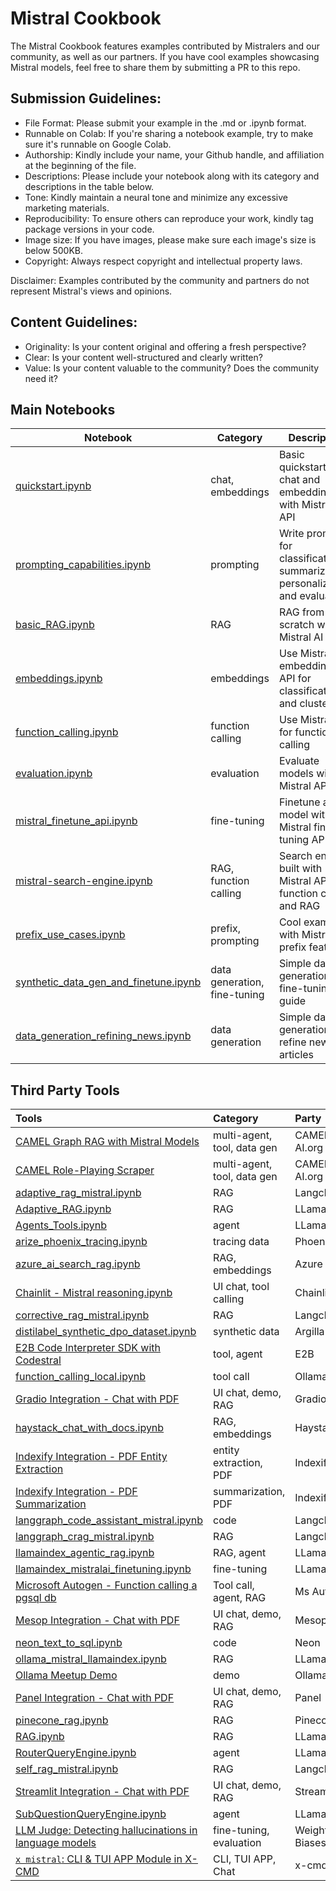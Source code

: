 # Mistral Cookbook

The Mistral Cookbook features examples contributed by Mistralers and our community, as well as our partners. If you have cool examples showcasing Mistral models, feel free to share them by submitting a PR to this repo.

## Submission Guidelines:

- File Format: Please submit your example in the .md or .ipynb format.
- Runnable on Colab: If you're sharing a notebook example, try to make sure it's runnable on Google Colab.
- Authorship: Kindly include your name, your Github handle, and affiliation at the beginning of the file.
- Descriptions: Please include your notebook along with its category and descriptions in the table below.
- Tone: Kindly maintain a neural tone and minimize any excessive marketing materials.
- Reproducibility: To ensure others can reproduce your work, kindly tag package versions in your code.
- Image size: If you have images, please make sure each image's size is below 500KB.
- Copyright: Always respect copyright and intellectual property laws.

Disclaimer: Examples contributed by the community and partners do not represent Mistral's views and opinions.

## Content Guidelines:

- Originality: Is your content original and offering a fresh perspective?
- Clear: Is your content well-structured and clearly written?
- Value: Is your content valuable to the community? Does the community need it?

## Main Notebooks

| Notebook                                                                       | Category                     | Description                                                                      |
|--------------------------------------------------------------------------------|-----------------------------|----------------------------------------------------------------------------------|
| [quickstart.ipynb](quickstart.ipynb)                                           | chat, embeddings             | Basic quickstart with chat and embeddings with Mistral AI API                    |
| [prompting_capabilities.ipynb](mistral/prompting/prompting_capabilities.ipynb) | prompting                    | Write prompts for classification, summarization, personalization, and evaluation |
| [basic_RAG.ipynb](mistral/rag/basic_RAG.ipynb)                                 | RAG                          | RAG from scratch with Mistral AI API                                             |
| [embeddings.ipynb](mistral/embeddings/embeddings.ipynb)                        | embeddings                   | Use Mistral embeddings API for classification and clustering                     |
| [function_calling.ipynb](mistral/function_calling/function_calling.ipynb)      | function calling             | Use Mistral API for function calling                                             |
| [evaluation.ipynb](mistral/evaluation/evaluation.ipynb)                        | evaluation                   | Evaluate models with Mistral API                                                 |
| [mistral_finetune_api.ipynb](mistral/fine_tune/mistral_finetune_api.ipynb)     | fine-tuning                  | Finetune a model with Mistral fine-tuning API                                    |
| [mistral-search-engine.ipynb](mistral/rag/mistral-search-engine.ipynb)         | RAG, function calling        | Search engine built with Mistral API, function calling and RAG                   |
| [prefix_use_cases.ipynb](mistral/prompting/prefix_use_cases.ipynb)             | prefix, prompting            | Cool examples with Mistral's prefix feature                                      |
| [synthetic_data_gen_and_finetune.ipynb](mistral/data_generation/synthetic_data_gen_and_finetune.ipynb) | data generation, fine-tuning | Simple data generation and fine-tuning guide        |
| [data_generation_refining_news.ipynb](mistral/data_generation/data_generation_refining_news.ipynb) | data generation | Simple data generation to refine news articles                                |

## Third Party Tools

| Tools                                                                                                           | Category               | Party      |
| :-------------------------------------------------------------------------------------------------------------- | :--------------------- | :--------- |
| [CAMEL Graph RAG with Mistral Models](third_party/CAMEL_AI/camel_graph_rag.ipynb)                               | multi-agent, tool, data gen| CAMEL-AI.org|
| [CAMEL Role-Playing Scraper](third_party/CAMEL_AI/camel_roleplaying_scraper.ipynb)                              | multi-agent, tool, data gen| CAMEL-AI.org|
| [adaptive_rag_mistral.ipynb](third_party/langchain/adaptive_rag_mistral.ipynb)                                  | RAG                    | Langchain  |
| [Adaptive_RAG.ipynb](third_party/LlamaIndex/Adaptive_RAG.ipynb)                                                 | RAG                    | LLamaIndex |
| [Agents_Tools.ipynb](third_party/LlamaIndex/Agents_Tools.ipynb)                                                 | agent                  | LLamaIndex |
| [arize_phoenix_tracing.ipynb](third_party/Phoenix/arize_phoenix_tracing.ipynb)                                  | tracing data           | Phoenix    |
| [azure_ai_search_rag.ipynb](third_party/Azure_AI_Search/azure_ai_search_rag.ipynb)                              | RAG, embeddings        | Azure      |
| [Chainlit - Mistral reasoning.ipynb](third_party/Chainlit/Chainlit_Mistral_reasoning.ipynb)                     | UI chat, tool calling  | Chainlit   |
| [corrective_rag_mistral.ipynb](third_party/langchain/corrective_rag_mistral.ipynb)                              | RAG                    | Langchain  |
| [distilabel_synthetic_dpo_dataset.ipynb](third_party/argilla/distilabel_synthetic_dpo_dataset.ipynb)            | synthetic data         | Argilla    |
| [E2B Code Interpreter SDK with Codestral](third_party/E2B_Code_Interpreting)                                    | tool, agent            | E2B        |
| [function_calling_local.ipynb](third_party/Ollama/function_calling_local.ipynb)                                 | tool call              | Ollama     |
| [Gradio Integration - Chat with PDF](third_party/gradio/README.md)                                              | UI chat, demo, RAG     | Gradio     |
| [haystack_chat_with_docs.ipynb](third_party/Haystack/haystack_chat_with_docs.ipynb)                             | RAG, embeddings        | Haystack   |
| [Indexify Integration - PDF Entity Extraction](third_party/Indexify/pdf-entity-extraction)                      | entity extraction, PDF | Indexify   |
| [Indexify Integration - PDF Summarization](third_party/Indexify/pdf-summarization)                              | summarization, PDF     | Indexify   |
| [langgraph_code_assistant_mistral.ipynb](third_party/langchain/langgraph_code_assistant_mistral.ipynb)          | code                   | Langchain  |
| [langgraph_crag_mistral.ipynb](third_party/langchain/langgraph_crag_mistral.ipynb)                              | RAG                    | Langchain  |
| [llamaindex_agentic_rag.ipynb](third_party/LlamaIndex/llamaindex_agentic_rag.ipynb)                             | RAG, agent             | LLamaIndex |
| [llamaindex_mistralai_finetuning.ipynb](third_party/LlamaIndex/llamaindex_mistralai_finetuning.ipynb)           | fine-tuning            | LLamaIndex |
| [Microsoft Autogen - Function calling a pgsql db ](third_party/MS_Autogen_pgsql/mistral_pgsql_function_calling.ipynb) | Tool call, agent, RAG  | Ms Autogen |
| [Mesop Integration - Chat with PDF](third_party/mesop/README.md)                                                | UI chat, demo, RAG     | Mesop      |
| [neon_text_to_sql.ipynb](third_party/Neon/neon_text_to_sql.ipynb)                                               | code                   | Neon       |
| [ollama_mistral_llamaindex.ipynb](third_party/LlamaIndex/ollama_mistral_llamaindex.ipynb)                       | RAG                    | LLamaIndex |
| [Ollama Meetup Demo](third_party/Ollama/20240321_ollama_meetup)                                                 | demo                   | Ollama     |
| [Panel Integration - Chat with PDF](third_party/panel/README.md)                                                | UI chat, demo, RAG     | Panel      |
| [pinecone_rag.ipynb](third_party/Pinecone/pinecone_rag.ipynb)                                                   | RAG                    | Pinecone   |
| [RAG.ipynb](third_party/LlamaIndex/RAG.ipynb)                                                                   | RAG                    | LLamaIndex |
| [RouterQueryEngine.ipynb](third_party/LlamaIndex/RouterQueryEngine.ipynb)                                       | agent                  | LLamaIndex |
| [self_rag_mistral.ipynb](third_party/langchain/self_rag_mistral.ipynb)                                          | RAG                    | Langchain  |
| [Streamlit Integration - Chat with PDF](third_party/streamlit/README.md)                                        | UI chat, demo, RAG     | Streamlit  |
| [SubQuestionQueryEngine.ipynb](third_party/LlamaIndex/RouterQueryEngine.ipynb)                                  | agent                  | LLamaIndex |
| [LLM Judge: Detecting hallucinations in language models](third_party/wandb/README.md)                           | fine-tuning, evaluation | Weights & Biases |
| [`x mistral`: CLI & TUI APP Module in X-CMD](third_party/x-cmd/README.md)                                       | CLI, TUI APP, Chat     | x-cmd |
